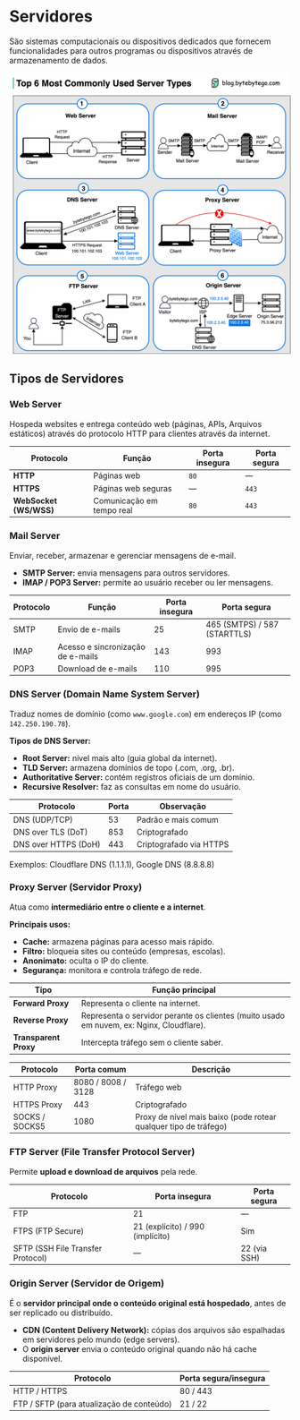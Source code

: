 # Servidores

São sistemas computacionais ou dispositivos dedicados que fornecem funcionalidades para outros programas ou dispositivos através de armazenamento de dados.

![Servidores](imgs/servers.png)
## Tipos de Servidores

### Web Server 

Hospeda websites e entrega conteúdo web (páginas, APIs, Arquivos estáticos) através do protocolo HTTP para clientes através da internet. 

|Protocolo|Função|Porta insegura|Porta segura|
|---|---|---|---|
|**HTTP**|Páginas web|`80`|—|
|**HTTPS**|Páginas web seguras|—|`443`|
|**WebSocket (WS/WSS)**|Comunicação em tempo real|`80`|`443`|

### Mail Server 

Enviar, receber, armazenar e gerenciar mensagens de e-mail.

- **SMTP Server:** envia mensagens para outros servidores.
- **IMAP / POP3 Server:** permite ao usuário receber ou ler mensagens.

|Protocolo|Função|Porta insegura|Porta segura|
|---|---|---|---|
|SMTP|Envio de e-mails|25|465 (SMTPS) / 587 (STARTTLS)|
|IMAP|Acesso e sincronização de e-mails|143|993|
|POP3|Download de e-mails|110|995|

### DNS Server (Domain Name System Server)

Traduz nomes de domínio (como `www.google.com`) em endereços IP (como `142.250.190.78`).

**Tipos de DNS Server:**
- **Root Server:** nível mais alto (guia global da internet).
- **TLD Server:** armazena domínios de topo (.com, .org, .br).
- **Authoritative Server:** contém registros oficiais de um domínio.
- **Recursive Resolver:** faz as consultas em nome do usuário.

| Protocolo            | Porta | Observação              |
| -------------------- | ----- | ----------------------- |
| DNS (UDP/TCP)        | 53    | Padrão e mais comum     |
| DNS over TLS (DoT)   | 853   | Criptografado           |
| DNS over HTTPS (DoH) | 443   | Criptografado via HTTPS |
Exemplos: Cloudflare DNS (1.1.1.1), Google DNS (8.8.8.8)

### Proxy Server (Servidor Proxy)

Atua como **intermediário entre o cliente e a internet**.

**Principais usos:**
- **Cache:** armazena páginas para acesso mais rápido.
- **Filtro:** bloqueia sites ou conteúdo (empresas, escolas).
- **Anonimato:** oculta o IP do cliente.
- **Segurança:** monitora e controla tráfego de rede.

| Tipo                  | Função principal                                                                         |
| --------------------- | ---------------------------------------------------------------------------------------- |
| **Forward Proxy**     | Representa o cliente na internet.                                                        |
| **Reverse Proxy**     | Representa o servidor perante os clientes (muito usado em nuvem, ex: Nginx, Cloudflare). |
| **Transparent Proxy** | Intercepta tráfego sem o cliente saber.                                                  |

| Protocolo      | Porta comum        | Descrição                                                        |
| -------------- | ------------------ | ---------------------------------------------------------------- |
| HTTP Proxy     | 8080 / 8008 / 3128 | Tráfego web                                                      |
| HTTPS Proxy    | 443                | Criptografado                                                    |
| SOCKS / SOCKS5 | 1080               | Proxy de nível mais baixo (pode rotear qualquer tipo de tráfego) |

### FTP Server (File Transfer Protocol Server)

Permite **upload e download de arquivos** pela rede.

|Protocolo|Porta insegura|Porta segura|
|---|---|---|
|FTP|21|—|
|FTPS (FTP Secure)|21 (explícito) / 990 (implícito)|Sim|
|SFTP (SSH File Transfer Protocol)|—|22 (via SSH)|

### Origin Server (Servidor de Origem)

É o **servidor principal onde o conteúdo original está hospedado**, antes de ser replicado ou distribuído.

- **CDN (Content Delivery Network):** cópias dos arquivos são espalhadas em servidores pelo mundo (edge servers).
- O **origin server** envia o conteúdo original quando não há cache disponível.

|Protocolo|Porta segura/insegura|
|---|---|
|HTTP / HTTPS|80 / 443|
|FTP / SFTP (para atualização de conteúdo)|21 / 22|
